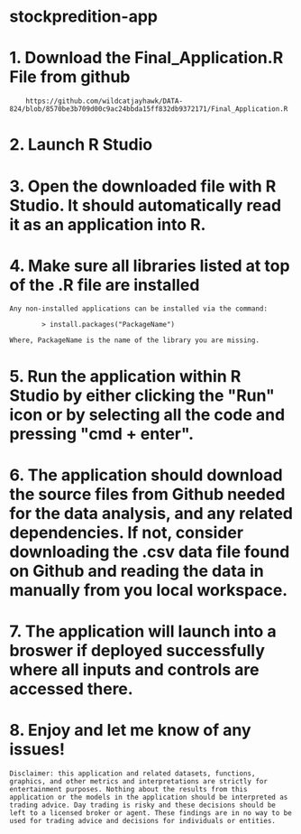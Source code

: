 # stockpredition-app

# 1. Download the Final_Application.R File from github

		https://github.com/wildcatjayhawk/DATA-824/blob/8570be3b709d00c9ac24bbda15ff832db9372171/Final_Application.R

# 2. Launch R Studio 

# 3. Open the downloaded file with R Studio. It should automatically read it as an application into R. 

# 4. Make sure all libraries listed at top of the .R file are installed
	
	Any non-installed applications can be installed via the command:
		
			> install.packages("PackageName")
			
	Where, PackageName is the name of the library you are missing. 
		
# 5. Run the application within R Studio by either clicking the "Run" icon or by selecting all the code and pressing "cmd + enter". 

# 6. The application should download the source files from Github needed for the data analysis, and any related dependencies. If not, consider downloading the .csv data file found on Github and reading the data in manually from you local workspace. 

# 7. The application will launch into a broswer if deployed successfully where all inputs and controls are accessed there. 

# 8. Enjoy and let me know of any issues!

```
Disclaimer: this application and related datasets, functions, graphics, and other metrics and interpretations are strictly for entertainment purposes. Nothing about the results from this application or the models in the application should be interpreted as trading advice. Day trading is risky and these decisions should be left to a licensed broker or agent. These findings are in no way to be used for trading advice and decisions for individuals or entities. 
```
